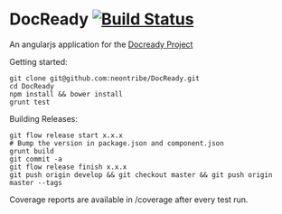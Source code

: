 DocReady [![Build Status](https://travis-ci.org/neontribe/DocReady.png?branch=develop)](https://travis-ci.org/neontribe/DocReady)
========

An angularjs application for the [Docready Project](http://www.docready.org)

Getting started:

    git clone git@github.com:neontribe/DocReady.git
    cd DocReady
    npm install && bower install
    grunt test

Building Releases:

	git flow release start x.x.x
	# Bump the version in package.json and component.json
	grunt build
	git commit -a
	git flow release finish x.x.x
	git push origin develop && git checkout master && git push origin master --tags

Coverage reports are available in /coverage after every test run.
